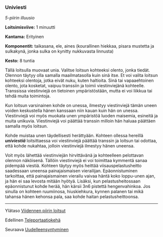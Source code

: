 ### Univiesti

*5-piirin illuusio*

**Loitsimisviive:** 1 minuutti

**Kantama:** Erityinen

**Komponentit:** taikasana, ele, aines (kourallinen hiekkaa, pisara mustetta ja sulkakynä, jonka sulka on kynitty nukkuvasta linnusta) 

**Kesto:** 8 tuntia

Tällä loitsulla muovaat unia. Valitse loitsun kohteeksi olento, jonka tiedät. Olennon täytyy olla samalla maailmatasolla kuin sinä itse. Et voi valita loitsun kohteeksi olentoja, jotka eivät nuku, kuten haltioita. Sinä tai vapaaehtoinen olento, jota kosketat, vaipuu transsiin ja toimii viestinviejänä kohteelle. Transsissa viestinviejä on tietoinen ympäristöstään, mutta ei voi liikkua tai tehdä muita toimintoja.

Kun loitsun varsinainen kohde on unessa, ilmestyy viestinviejä tämän uneen voiden keskustella hänen kanssaan niin kauan kuin hän on unessa. Viestinviejä voi myös muokata unen ympäristöä luoden maisemia, esineitä ja muita unikuvia. Viestinviejä voi päättää transsin milloin hän haluaa päättäen samalla myös loitsun.

Kohde muistaa unen täydellisesti herättyään. Kohteen ollessa hereillä ***univiestiä*** loitsittaessa voi viestinviejä päättää transsin ja loitsun tai odottaa, että kohde nukahtaa, jolloin viestinviejä ilmestyy hänen uneensa.

Voit myös lähettää viestinviejän hirvittävänä ja kohteelleen pelottavan olennon näköisenä. Tällöin viestinviejä ei voi toimittaa kymmentä sanaa pidempää viestiä. Kohteen täytyy myös heittää viisauspelastusheitto saadessaan uneensa painajaismaisen vierailijan. Epäonnistuminen tarkoittaa, että painajaismainen vierailu vaivaa häntä koko loppu-unen ajan, ja hän ei saa levosta mitään hyötyä. Lisäksi, kun pelastusheitossaan epäonnistunut kohde herää, hän kärsii 3n6 pistettä hengenvahinkoa. Jos sinulla on kohteen ruumiinosa, hiuskiehkura, kynnen palanen tai mikä tahansa hänen kehonsa pala, saa kohde haitan pelastusheittoonsa. 

---

Ylätaso [Viidennen piirin loitsut](5_piirin_loitsut)

Edellinen [Teleportaatiokehä](Teleportaatiokehä)

Seuraava [Uudelleensyntyminen](Uudelleensyntyminen)

